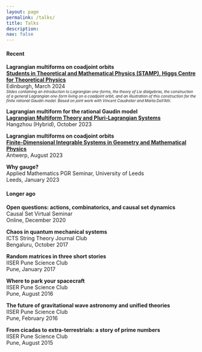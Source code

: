```yaml
---
layout: page
permalink: /talks/
title: Talks
description:
nav: false
---
```


<h4> Recent </h4>

<b>Lagrangian multiforms on coadjoint orbits</b>\
**<a href="https://higgs.ph.ed.ac.uk/event/lagrangian-multiforms-on-coadjoint-orbits" target="_self">Students in Theoretical and Mathematical Physics (STAMP), Higgs Centre for Theoretical Physics</a>**\
Edinburgh, March 2024\
<font size="-2"><i>Slides containing an introduction to Lagrangian one-forms, the theory of Lie dialgebras, the construction of a general Lagrangian one-form living on a coadjoint orbit, and an illustration of this construction for the finite rational Gaudin model. Based on joint work with Vincent Caudrelier and Marta Dell'Atti.</i></font>


<b>Lagrangian multiform for the rational Gaudin model</b>\
**<a href="https://www.birs.ca/events/2023/5-day-workshops/23w5043" target="_self">Lagrangian Multiform Theory and Pluri-Lagrangian Systems</a>**\
Hangzhou (Hybrid), October 2023

<b>Lagrangian multiforms on coadjoint orbits</b>\
**<a href="https://www.uantwerpen.be/nl/personeel/sonja-hohloch/private-webpage/conference-workshop/fdis2023/" target="_self">Finite-Dimensional Integrable Systems in Geometry and Mathematical Physics</a>**\
Antwerp, August 2023

<b>Why gauge?</b>\
Applied Mathematics PGR Seminar, University of Leeds\
Leeds, January 2023

<h4> Longer ago </h4>

<b>Open questions: actions, combinatorics, and causal set dynamics</b>\
Causal Set Virtual Seminar\
Online, December 2020

<b>Chaos in quantum mechanical systems</b>\
ICTS String Theory Journal Club\
Bengaluru, October 2017

<b>Random matrices in three short stories</b>\
IISER Pune Science Club\
Pune, January 2017

<b>Where to park your spacecraft</b>\
IISER Pune Science Club\
Pune, August 2016

<b>The future of gravitational wave astronomy and unified theories</b>\
IISER Pune Science Club\
Pune, February 2016

<b>From cicadas to extra-terrestrials: a story of prime numbers</b>\
IISER Pune Science Club\
Pune, August 2015
